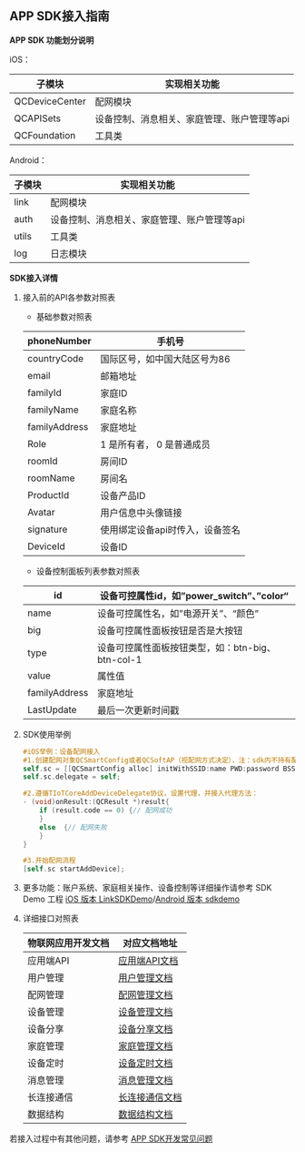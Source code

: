 ## APP SDK接入指南

**APP SDK 功能划分说明**

iOS：

| 子模块         | 实现相关功能                                |
| -------------- | ------------------------------------------- |
| QCDeviceCenter | 配网模块                                    |
| QCAPISets      | 设备控制、消息相关、家庭管理、账户管理等api |
| QCFoundation   | 工具类                                      |

Android：

| 子模块 | 实现相关功能                                |
| ------ | ------------------------------------------- |
| link   | 配网模块                                    |
| auth   | 设备控制、消息相关、家庭管理、账户管理等api |
| utils  | 工具类                                      |
| log    | 日志模块                                    |



**SDK接入详情**

1. 接入前的API各参数对照表

   - 基础参数对照表

   | phoneNumber   | 手机号                          |
   | ------------- | ------------------------------- |
   | countryCode   | 国际区号，如中国大陆区号为86    |
   | email         | 邮箱地址                        |
   | familyId      | 家庭ID                          |
   | familyName    | 家庭名称                        |
   | familyAddress | 家庭地址                        |
   | Role          | 1 是所有者， 0 是普通成员       |
   | roomId        | 房间ID                          |
   | roomName      | 房间名                          |
   | ProductId     | 设备产品ID                      |
   | Avatar        | 用户信息中头像链接              |
   | signature     | 使用绑定设备api时传入，设备签名 |
   | DeviceId      | 设备ID                          |

   - 设备控制面板列表参数对照表

   | id            | 设备可控属性id，如”power_switch”、”color“        |
   | ------------- | ------------------------------------------------ |
   | name          | 设备可控属性名，如”电源开关”、“颜色”             |
   | big           | 设备可控属性面板按钮是否是大按钮                 |
   | type          | 设备可控属性面板按钮类型，如：btn-big、btn-col-1 |
   | value         | 属性值                                           |
   | familyAddress | 家庭地址                                         |
   | LastUpdate    | 最后一次更新时间戳                               |

   

2. SDK使用举例

   ```objective-c
   #iOS举例：设备配网接入
   #1.创建配网对象QCSmartConfig或者QCSoftAP（视配网方式决定），注：sdk内不持有配网对象，需使用者自己持有
   self.sc = [[QCSmartConfig alloc] initWithSSID:name PWD:password BSSID:bssid];  
   self.sc.delegate = self;
   
   #2.遵循TIoTCoreAddDeviceDelegate协议，设置代理，并接入代理方法：
   - (void)onResult:(QCResult *)result{  
       if (result.code == 0) {// 配网成功 
       }  
       else  {// 配网失败 
       }  
   }
   
   #3.开始配网流程
   [self.sc startAddDevice];
   ```

3. 更多功能：账户系统、家庭相关操作、设备控制等详细操作请参考 SDK Demo 工程 [iOS 版本 LinkSDKDemo](https://github.com/tencentyun/iot-link-ios/tree/master/Source/LinkSDKDemo)/[Android 版本 sdkdemo](https://github.com/tencentyun/iot-link-android/tree/master/sdkdemo)

   

4. 详细接口对照表

   | 物联网应用开发文档 | 对应文档地址                                                 |
   | ------------------ | ------------------------------------------------------------ |
   | 应用端API          | [应用端API文档](https://cloud.tencent.com/document/product/1081/40773) |
   | 用户管理           | [用户管理文档](https://cloud.tencent.com/document/product/1081/40774) |
   | 配网管理           | [配网管理文档](https://cloud.tencent.com/document/product/1081/44043) |
   | 设备管理           | [设备管理文档](https://cloud.tencent.com/document/product/1081/40775) |
   | 设备分享           | [设备分享文档](https://cloud.tencent.com/document/product/1081/43200) |
   | 家庭管理           | [家庭管理文档](https://cloud.tencent.com/document/product/1081/40776) |
   | 设备定时           | [设备定时文档](https://cloud.tencent.com/document/product/1081/40777) |
   | 消息管理           | [消息管理文档](https://cloud.tencent.com/document/product/1081/40778) |
   | 长连接通信         | [长连接通信文档](https://cloud.tencent.com/document/product/1081/40779) |
   | 数据结构           | [数据结构文档](https://cloud.tencent.com/document/product/1081/40780) |

   

若接入过程中有其他问题，请参考 [APP SDK开发常见问题](https://github.com/tencentyun/iot-link-ios/blob/master/doc/SDK开发/APP%20SDK开发常见问题.md) 
